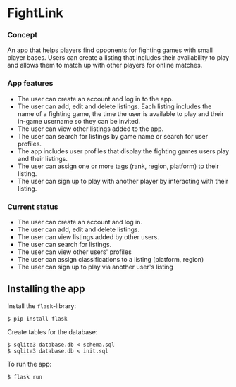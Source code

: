 # FightLink

### Concept
An app that helps players find opponents for fighting games with small player bases. Users can create a listing that includes their availability to play and allows them to match up with other players for online matches.

### App features
- The user can create an account and log in to the app.
- The user can add, edit and delete listings. Each listing includes the name of a fighting game, the time the user is available to play and their in-game username so they can be invited.
- The user can view other listings added to the app.
- The user can search for listings by game name or search for user profiles.
- The app includes user profiles that display the fighting games users play and their listings.
- The user can assign one or more tags (rank, region, platform) to their listing.
- The user can sign up to play with another player by interacting with their listing.

### Current status
- The user can create an account and log in.
- The user can add, edit and delete listings.
- The user can view listings added by other users.
- The user can search for listings.
- The user can view other users' profiles
- The user can assign classifications to a listing (platform, region)
- The user can sign up to play via another user's listing

## Installing the app

Install the `flask`-library:

```
$ pip install flask
```

Create tables for the database:

```
$ sqlite3 database.db < schema.sql
$ sqlite3 database.db < init.sql
```

To run the app:

```
$ flask run
```
